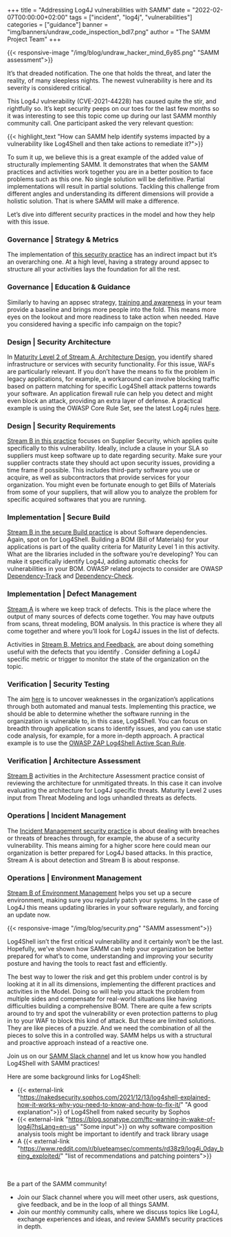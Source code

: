 +++
title = "Addressing Log4J vulnerabilities with SAMM"
date = "2022-02-07T00:00:00+02:00"
tags = ["incident", "log4j", "vulnerabilities"]
categories = ["guidance"]
banner = "img/banners/undraw_code_inspection_bdl7.png"
author = "The SAMM Project Team"
+++

{{< responsive-image  "/img/blog/undraw_hacker_mind_6y85.png" "SAMM assessment">}}

It’s that dreaded notification. The one that holds the threat, and later the reality, of many sleepless nights. The newest vulnerability is here and its severity is considered critical.

This Log4J vulnerability (CVE-2021-44228) has caused quite the stir, and rightfully so. It’s kept security peeps on our toes for the last few months so it was interesting to see this topic come up during our last SAMM monthly community call. One participant asked the very relevant question:

{{< highlight_text  "How can SAMM help identify systems impacted by a vulnerability like Log4Shell and then take actions to remediate it?">}}

To sum it up, we believe this is a great example of the added value of structurally implementing SAMM. It demonstrates that when the SAMM practices and activities work together you are in a better position to face problems such as this one. No single solution will be definitive. Partial implementations will result in partial solutions. Tackling this challenge from different angles and understanding its different dimensions will provide a holistic solution. That is where SAMM will make a difference.

Let’s dive into different security practices in the model and how they help with this issue.

### Governance | Strategy & Metrics

The implementation of [this security practice](/model/governance/strategy-and-metrics/) has an indirect impact but it’s an overarching one. At a high level, having a strategy around appsec to structure all your activities lays the foundation for all the rest.

### Governance | Education & Guidance

Similarly to having an appsec strategy, [training and awareness](/model/governance/education-and-guidance/) in your team provide a baseline and brings more people into the fold. This means more eyes on the lookout and more readiness to take action when needed. Have you considered having a specific info campaign on the topic?

### Design | Security Architecture

In [Maturity Level 2 of Stream A, Architecture Design](/model/design/security-architecture/stream-a/), you identify shared infrastructure or services with security functionality. For this issue, WAFs are particularly relevant. If you don’t have the means to fix the problem in legacy applications, for example, a workaround can involve blocking traffic based on pattern matching for specific Log4Shell attack patterns towards your software.
An application firewall rule can help you detect and might even block an attack, providing an extra layer of defense. A practical example is using the OWASP Core Rule Set, see the latest Log4j rules [here](https://coreruleset.org/20211213/crs-and-log4j-log4shell-cve-2021-44228/).
 
### Design | Security Requirements

[Stream B in this practice](/model/design/security-requirements/stream-b/) focuses on Supplier Security, which applies quite specifically to this vulnerability. Ideally, include a clause in your SLA so suppliers must keep software up to date regarding security. Make sure your supplier contracts state they should act upon security issues, providing a time frame if possible. This includes third-party software you use or acquire, as well as subcontractors that provide services for your organization. You might even be fortunate enough to get Bills of Materials from some of your suppliers, that will allow you to analyze the problem for specific acquired softwares that you are running.
 
### Implementation | Secure Build

[Stream B in the secure Build practice](/model/implementation/secure-build/stream-b/) is about Software dependencies. Again, spot on for Log4Shell.
Building a BOM (Bill of Materials) for your applications is part of the quality criteria for Maturity Level 1 in this activity. What are the libraries included in the software you’re developing? You can make it specifically identify Log4J, adding automatic checks for vulnerabilities in your BOM. OWASP related projects to consider are OWASP [Dependency-Track](https://owasp.org/2021/01/08/dependency-track) and [Dependency-Check](https://binarymindset.com/owasp-dependency-check/).
 
 
### Implementation | Defect Management

[Stream A](/model/implementation/defect-management/stream-a/) is where we keep track of defects. This is the place where the output of many sources of defects come together. You may have outputs from scans, threat modeling, BOM analysis. In this practice is where they all come together and where you’ll look for Log4J issues in the list of defects.

Activities in [Stream B, Metrics and Feedback](/model/implementation/defect-management/stream-b/), are about doing something useful with the defects that you identify . Consider defining a Log4J specific metric or trigger to monitor the state of the organization on the topic.
 
### Verification | Security Testing

The aim [here](/model/verification/security-testing/) is to uncover weaknesses in the organization’s applications through both automated and manual tests. Implementing this practice, we should be able to determine whether the software running in the organization is vulnerable to, in this case, Log4Shell. You can focus on breadth through application scans to identify issues, and you can use static code analysis, for example, for a more in-depth approach. A practical example is to use the [OWASP ZAP Log4Shell Active Scan Rule](https://www.zaproxy.org/blog/2021-12-14-log4shell-detection-with-zap/).

### Verification | Architecture Assessment

[Stream B](/model/verification/architecture-assessment/stream-b/) activities in the Architecture Assessment practice consist of reviewing the architecture for unmitigated threats. In this case it can involve evaluating the architecture for Log4J specific threats. Maturity Level 2 uses input from Threat Modeling and logs unhandled threats as defects. 
 
### Operations | Incident Management

The [Incident Management security practice](/model/operations/incident-management/) is about dealing with breaches or threats of breaches through, for example, the abuse of a security vulnerability. This means aiming for a higher score here could mean our organization is better prepared for Log4J based attacks. In this practice, Stream A is about detection and Stream B is about response.
 
### Operations | Environment Management

[Stream B of Environment Management](/model/operations/environment-management/stream-b/) helps you set up a secure environment, making sure you regularly patch your systems. In the case of Log4J this means updating libraries in your software regularly, and forcing an update now.

{{< responsive-image  "/img/blog/security.png" "SAMM assessment">}}

Log4Shell isn’t the first critical vulnerability and it certainly won’t be the last. Hopefully, we’ve shown how SAMM can help your organization be better prepared for what’s to come, understanding and improving your security posture and having the tools to react fast and efficiently.
 
The best way to lower the risk and get this problem under control is by looking at it in all its dimensions, implementing the different practices and activities in the Model. Doing so will help you attack the problem from multiple sides and compensate for real-world situations like having difficulties building a comprehensive BOM. There are quite a few scripts around to try and spot the vulnerability or even protection patterns to plug in to your WAF to block this kind of attack. But these are limited solutions. They are like pieces of a puzzle. And we need the combination of all the pieces to solve this in a controlled way. SAMM helps us with a structural and proactive approach instead of a reactive one.
 
Join us on our [SAMM Slack channel](https://owasp.slack.com/messages/C0VF1EJGH) and let us know how you handled Log4Shell with SAMM practices!
 
Here are some background links for Log4Shell:
- {{< external-link "https://nakedsecurity.sophos.com/2021/12/13/log4shell-explained-how-it-works-why-you-need-to-know-and-how-to-fix-it/" "A good explanation">}} of Log4Shell from naked security by Sophos
- {{< external-link "https://blog.sonatype.com/ftc-warning-in-wake-of-log4j?hsLang=en-us" "Some input">}} on why software composition analysis tools might be important to identify and track library usage
- A {{< external-link "https://www.reddit.com/r/blueteamsec/comments/rd38z9/log4j_0day_being_exploited/" "list of recommendations and patching pointers">}}

<br/><br/>
Be a part of the SAMM community!
- Join our Slack channel where you will meet other users, ask questions, give feedback, and be in the loop of all things SAMM.
- Join our monthly community calls, where we discuss topics like Log4J, exchange experiences and ideas, and review SAMM’s security practices in depth.
